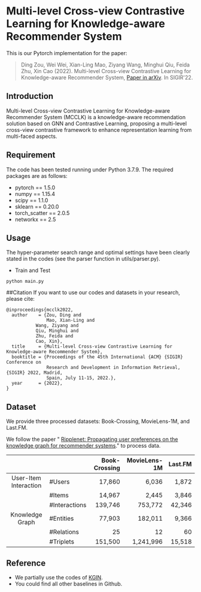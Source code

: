 # Multi-level Cross-view Contrastive Learning for Knowledge-aware Recommender System
This is our Pytorch implementation for the paper:
> Ding Zou, Wei Wei, Xian-Ling Mao, Ziyang Wang, Minghui Qiu, Feida Zhu, Xin Cao (2022). Multi-level Cross-view Contrastive Learning for Knowledge-aware Recommender System, [Paper in arXiv](https://arxiv.org/pdf/2204.08807.pdf). In SIGIR'22.


## Introduction
Multi-level Cross-view Contrastive Learning for Knowledge-aware Recommender System (MCCLK) is a knowledge-aware recommendation solution based on GNN and Contrastive Learning,
proposing a multi-level cross-view contrastive framework to enhance representation learning from multi-faced aspects.

## Requirement
The code has been tested running under Python 3.7.9. The required packages are as follows:
- pytorch == 1.5.0
- numpy == 1.15.4
- scipy == 1.1.0
- sklearn == 0.20.0
- torch_scatter == 2.0.5
- networkx == 2.5

## Usage
The hyper-parameter search range and optimal settings have been clearly stated in the codes (see the parser function in utils/parser.py).
* Train and Test

```
python main.py 
```

##Citation
If you want to use our codes and datasets in your research, please cite:
```
@inproceedings{mcclk2022,
  author    = {Zou, Ding and
               Mao, Xian-Ling and
	       Wang, Ziyang and
	       Qiu, Minghui and
	       Zhu, Feida and
	       Cao, Xin},
  title     = {Multi-level Cross-view Contrastive Learning for Knowledge-aware Recommender System},
  booktitle = {Proceedings of the 45th International {ACM} {SIGIR} Conference on
               Research and Development in Information Retrieval, {SIGIR} 2022, Madrid,
               Spain, July 11-15, 2022.},
  year      = {2022},
}
```



## Dataset

We provide three processed datasets: Book-Crossing, MovieLens-1M, and Last.FM.

We follow the paper " [Ripplenet: Propagating user preferences on the knowledge
graph for recommender systems](https://github.com/hwwang55/RippleNet)." to process data.


|                       |               | Book-Crossing | MovieLens-1M | Last.FM |
| :-------------------: | :------------ | ----------:   | --------: | ---------: |
| User-Item Interaction | #Users        |      17,860   |    6,036  |      1,872 |
|                       | #Items        |      14,967   |    2,445  |      3,846 |
|                       | #Interactions |     139,746   |  753,772  |      42,346|
|    Knowledge Graph    | #Entities     |      77,903   |    182,011|      9,366 |
|                       | #Relations    |          25   |         12|         60 |
|                       | #Triplets     |   151,500     |  1,241,996|     15,518 |


## Reference 
- We partially use the codes of [KGIN](https://github.com/huangtinglin/Knowledge_Graph_based_Intent_Network).
- You could find all other baselines in Github.
